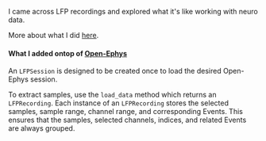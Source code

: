 
I came across LFP recordings and explored what it's like working with neuro data.

More about what I did [here](https://www.patrickhajali.com/neuro). 

#### What I added ontop of [Open-Ephys](https://github.com/open-ephys/open-ephys-python-tools)

An ```LFPSession``` is designed to be created once to load the desired Open-Ephys session.

To extract samples, use the ```load_data``` method which returns an ```LFPRecording```. Each instance of an ```LFPRecording``` stores the selected samples, sample range, channel range, and corresponding Events. This ensures that the samples, selected channels, indices, and related Events are always grouped. 
